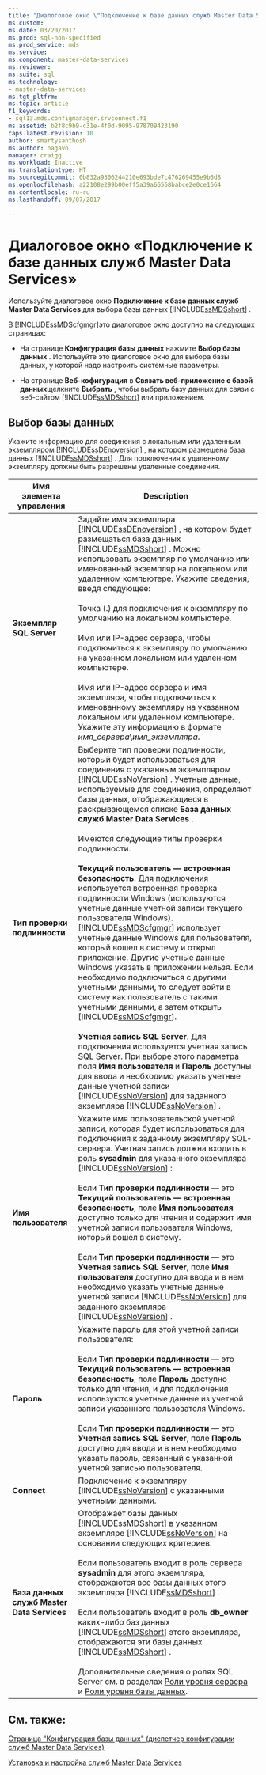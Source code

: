 ```yaml
---
title: "Диалоговое окно \"Подключение к базе данных служб Master Data Services\" | Документы Майкрософт"
ms.custom: 
ms.date: 03/20/2017
ms.prod: sql-non-specified
ms.prod_service: mds
ms.service: 
ms.component: master-data-services
ms.reviewer: 
ms.suite: sql
ms.technology:
- master-data-services
ms.tgt_pltfrm: 
ms.topic: article
f1_keywords:
- sql13.mds.configmanager.srvconnect.f1
ms.assetid: b2f8c9b9-c31e-4f0d-9095-978709423190
caps.latest.revision: 10
author: smartysanthosh
ms.author: nagavo
manager: craigg
ms.workload: Inactive
ms.translationtype: HT
ms.sourcegitcommit: 0b832a9306244210e693bde7c476269455e9b6d8
ms.openlocfilehash: a22108e299b00eff5a39a66568babce2e0ce1664
ms.contentlocale: ru-ru
ms.lasthandoff: 09/07/2017

---
```

# <a name="connect-to-a-master-data-services-database-dialog-box"></a>Диалоговое окно «Подключение к базе данных служб Master Data Services»
  Используйте диалоговое окно **Подключение к базе данных служб Master Data Services** для выбора базы данных [!INCLUDE[ssMDSshort](../includes/ssmdsshort-md.md)] .  
  
 В [!INCLUDE[ssMDScfgmgr](../includes/ssmdscfgmgr-md.md)]это диалоговое окно доступно на следующих страницах:  
  
-   На странице **Конфигурация базы данных** нажмите **Выбор базы данных** . Используйте это диалоговое окно для выбора базы данных, у которой надо настроить системные параметры.  
  
-   На странице **Веб-кофигурация** в **Связать веб-приложение с базой данных**щелкните **Выбрать** , чтобы выбрать базу данных для связи с веб-сайтом [!INCLUDE[ssMDSshort](../includes/ssmdsshort-md.md)] или приложением.  
  
## <a name="select-database"></a>Выбор базы данных  
 Укажите информацию для соединения с локальным или удаленным экземпляром [!INCLUDE[ssDEnoversion](../includes/ssdenoversion-md.md)] , на котором размещена база данных [!INCLUDE[ssMDSshort](../includes/ssmdsshort-md.md)] . Для подключения к удаленному экземпляру должны быть разрешены удаленные соединения.  
  
|Имя элемента управления|Description|  
|------------------|-----------------|  
|**Экземпляр SQL Server**|Задайте имя экземпляра [!INCLUDE[ssDEnoversion](../includes/ssdenoversion-md.md)] , на котором будет размещаться база данных [!INCLUDE[ssMDSshort](../includes/ssmdsshort-md.md)] . Можно использовать экземпляр по умолчанию или именованный экземпляр на локальном или удаленном компьютере. Укажите сведения, введя следующее:<br /><br /> Точка (.) для подключения к экземпляру по умолчанию на локальном компьютере.<br /><br /> Имя или IP-адрес сервера, чтобы подключиться к экземпляру по умолчанию на указанном локальном или удаленном компьютере.<br /><br /> Имя или IP-адрес сервера и имя экземпляра, чтобы подключиться к именованному экземпляру на указанном локальном или удаленном компьютере. Укажите эту информацию в формате *имя_сервера*\\*имя_экземпляра*.|  
|**Тип проверки подлинности**|Выберите тип проверки подлинности, который будет использоваться для соединения с указанным экземпляром [!INCLUDE[ssNoVersion](../includes/ssnoversion-md.md)] . Учетные данные, используемые для соединения, определяют базы данных, отображающиеся в раскрывающемся списке **База данных служб Master Data Services** .<br /><br /> Имеются следующие типы проверки подлинности.<br /><br /> **Текущий пользователь — встроенная безопасность**. Для подключения используется встроенная проверка подлинности Windows (используются учетные данные учетной записи текущего пользователя Windows). [!INCLUDE[ssMDScfgmgr](../includes/ssmdscfgmgr-md.md)] использует учетные данные Windows для пользователя, который вошел в систему и открыл приложение. Другие учетные данные Windows указать в приложении нельзя. Если необходимо подключиться с другими учетными данными, то следует войти в систему как пользователь с такими учетными данными, а затем открыть [!INCLUDE[ssMDScfgmgr](../includes/ssmdscfgmgr-md.md)].<br /><br /> **Учетная запись SQL Server**. Для подключения используется учетная запись SQL Server. При выборе этого параметра поля **Имя пользователя** и **Пароль** доступны для ввода и необходимо указать учетные данные учетной записи [!INCLUDE[ssNoVersion](../includes/ssnoversion-md.md)] для заданного экземпляра [!INCLUDE[ssNoVersion](../includes/ssnoversion-md.md)] .|  
|**Имя пользователя**|Укажите имя пользовательской учетной записи, которая будет использоваться для подключения к заданному экземпляру SQL-сервера. Учетная запись должна входить в роль **sysadmin** для указанного экземпляра [!INCLUDE[ssNoVersion](../includes/ssnoversion-md.md)] :<br /><br /> Если **Тип проверки подлинности** — это **Текущий пользователь — встроенная безопасность**, поле **Имя пользователя** доступно только для чтения и содержит имя учетной записи пользователя Windows, который вошел в систему.<br /><br /> Если **Тип проверки подлинности** — это **Учетная запись SQL Server**, поле **Имя пользователя** доступно для ввода и в нем необходимо указать учетные данные учетной записи [!INCLUDE[ssNoVersion](../includes/ssnoversion-md.md)] для заданного экземпляра [!INCLUDE[ssNoVersion](../includes/ssnoversion-md.md)] .|  
|**Пароль**|Укажите пароль для этой учетной записи пользователя:<br /><br /> Если **Тип проверки подлинности** — это **Текущий пользователь — встроенная безопасность**, поле **Пароль** доступно только для чтения, и для подключения используются учетные данные из учетной записи указанного пользователя Windows.<br /><br /> Если **Тип проверки подлинности** — это **Учетная запись SQL Server**, поле **Пароль** доступно для ввода и в нем необходимо указать пароль, связанный с указанной учетной записью пользователя.|  
|**Connect**|Подключение к экземпляру [!INCLUDE[ssNoVersion](../includes/ssnoversion-md.md)] с указанными учетными данными.|  
|**База данных служб Master Data Services**|Отображает базы данных [!INCLUDE[ssMDSshort](../includes/ssmdsshort-md.md)] в указанном экземпляре [!INCLUDE[ssNoVersion](../includes/ssnoversion-md.md)] на основании следующих критериев.<br /><br /> Если пользователь входит в роль сервера **sysadmin** для этого экземпляра, отображаются все базы данных этого экземпляра [!INCLUDE[ssMDSshort](../includes/ssmdsshort-md.md)] .<br /><br /> Если пользователь входит в роль **db_owner** каких-либо баз данных [!INCLUDE[ssMDSshort](../includes/ssmdsshort-md.md)] этого экземпляра, отображаются эти базы данных [!INCLUDE[ssMDSshort](../includes/ssmdsshort-md.md)] .<br /><br/> Дополнительные сведения о ролях SQL Server см. в разделах [Роли уровня сервера](../relational-databases/security/authentication-access/server-level-roles.md) и [Роли уровня базы данных](../relational-databases/security/authentication-access/database-level-roles.md).|  
  
## <a name="see-also"></a>См. также:  
 [Страница "Конфигурация базы данных" (диспетчер конфигурации служб Master Data Services)](../master-data-services/database-configuration-page-master-data-services-configuration-manager.md)   

[Установка и настройка служб Master Data Services](../master-data-services/master-data-services-installation-and-configuration.md)
  
  

